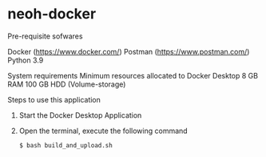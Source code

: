 # neoh-docker

Pre-requisite sofwares

Docker (https://www.docker.com/)
Postman (https://www.postman.com/)
Python 3.9 

System requirements
	Minimum resources allocated to Docker Desktop
	8 GB RAM
	100 GB HDD (Volume-storage)

Steps to use this application

1. Start the Docker Desktop Application

2. Open the terminal, execute the following command

	```$ bash build_and_upload.sh ```
